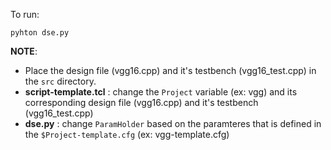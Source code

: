 To run: 
```
pyhton dse.py
```

**NOTE**: 
- Place the design file (vgg16.cpp) and it's testbench (vgg16_test.cpp) in the `src` directory.
- **script-template.tcl** : change the `Project` variable (ex: vgg) and its corresponding design file (vgg16.cpp) and it's testbench (vgg16_test.cpp)
- **dse.py** : change `ParamHolder` based on the paramteres that is defined in the `$Project-template.cfg` (ex: vgg-template.cfg)

